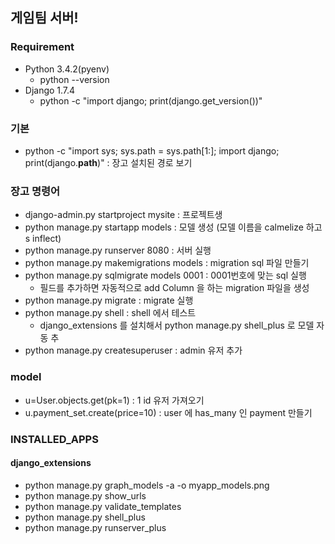 ## 게임팀 서버!

### Requirement
- Python 3.4.2(pyenv)
    - python --version
- Django 1.7.4
    - python -c "import django; print(django.get_version())" 

### 기본
- python -c "import sys; sys.path = sys.path[1:]; import django; print(django.__path__)" : 장고 설치된 경로 보기

### 장고 명령어 
- django-admin.py startproject mysite : 프로젝트생
- python manage.py startapp models : 모델 생성 (모델 이름을 calmelize 하고 s inflect)
- python manage.py runserver 8080 : 서버 실행
- python manage.py makemigrations models : migration sql 파일 만들기
- python manage.py sqlmigrate models 0001 : 0001번호에 맞는 sql 실행
    - 필드를 추가하면 자동적으로 add Column 을 하는 migration 파일을 생성
- python manage.py migrate : migrate 실행
- python manage.py shell : shell 에서 테스트
    - django_extensions 를 설치해서 python manage.py shell_plus 로 모델 자동 추
- python manage.py createsuperuser : admin 유저 추가

### model
- u=User.objects.get(pk=1) : 1 id 유저 가져오기
- u.payment_set.create(price=10) : user 에 has_many 인 payment 만들기

### INSTALLED_APPS
#### django_extensions
- python manage.py graph_models -a -o myapp_models.png
- python manage.py show_urls
- python manage.py validate_templates
- python manage.py shell_plus
- python manage.py runserver_plus
